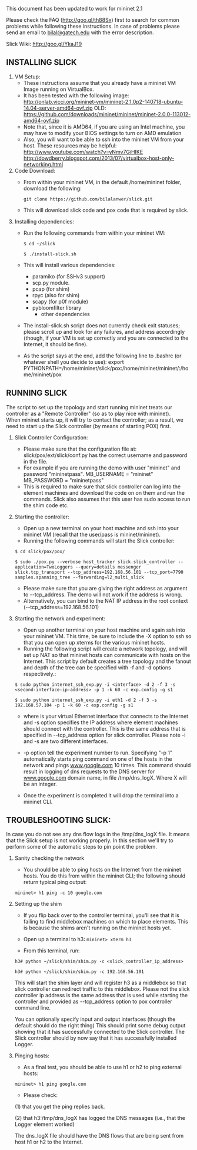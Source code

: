This document has been updated to work for mininet 2.1

Please check the FAQ (http://goo.gl/th88Sx) first to search for common problems while following these instructions.
In case of problems please send an email to bilal@gatech.edu with the error description.

Slick Wiki: http://goo.gl/YkaJ19

INSTALLING SLICK
----------------
1. VM Setup:
	- These instructions assume that you already have a mininet VM Image
	  running on VirtualBox.
	- It has been tested with the following image:
		http://onlab.vicci.org/mininet-vm/mininet-2.1.0p2-140718-ubuntu-14.04-server-amd64-ovf.zip
		OLD: https://github.com/downloads/mininet/mininet/mininet-2.0.0-113012-amd64-ovf.zip
	- Note that, since it is AMD64, if you are using an Intel machine,
	  you may have to modify your BIOS settings to turn on AMD
	  emulation
	- Also, you will want to be able to ssh into the mininet VM from
	  your host.  These resources may be helpful:
		http://www.youtube.com/watch?v=yNmv7GiHIKE
		http://dowdberry.blogspot.com/2013/07/virtualbox-host-only-networking.html
2. Code Download:
	- From within your mininet VM, in the default /home/mininet folder,
	  download the following:

		```git clone https://github.com/bilalanwer/slick.git```
    - This will download slick code and pox code that is required by slick.
3. Installing dependencies:
	- Run the following commands from within your mininet VM:

		```$ cd ~/slick```
	
		```$ ./install-slick.sh```
	- This will install various dependencies:
		* paramiko (for SSHv3 support)
		* scp.py module.
		* pcap (for shim)
		* rpyc (also for shim)
		* scapy (for p0f module)
		* pybloomfilter library
    		* other dependencies
	- The install-slick.sh script does not currently check exit
	  statuses; please scroll up and look for any failures, and address
	  accordingly (though, if your VM is set up correctly and you are
	  connected to the Internet, it should be fine).
	- As the script says at the end, add the following line to .bashrc
	  (or whatever shell you decide to use):
	    export PYTHONPATH=/home/mininet/slick/pox:/home/mininet/mininet/:/home/mininet/pox


RUNNING SLICK
-------------
The script to set up the topology and start running mininet treats our
controller as a "Remote Controller" (so as to play nice with mininet).  
When mininet starts up, it will try to contact the controller;
as a result, we need to start up the Slick controller (by means of
starting POX) first.

1. Slick Controller Configuration:
    - Please make sure that the configuration file at:
      slick/pox/ext/slick/conf.py
      has the correct username and password in the file.
    - For example if you are running the demo with user "mininet"
      and password "mininetpass".
      MB_USERNAME = "mininet"
      MB_PASSWORD = "mininetpass"
    - This is required to make sure that slick controller can log into
      the element machines and download the code on on them and run the 
      commands. Slick also assumes that this user has sudo access to run
      the shim code etc.

2. Starting the controller:
   - Open up a new terminal on your host machine and ssh into your
	  mininet VM (recall that the user/pass is mininet/mininet).
   - Running the following commands will start the Slick controller:

	```$ cd slick/pox/pox/```

	```$ sudo ./pox.py --verbose host_tracker slick.slick_controller --application=TwoLoggers --query=details messenger slick.tcp_transport --tcp_address=192.168.56.101 --tcp_port=7790 samples.spanning_tree --forwarding=l2_multi_slick```
   - Please make sure that you are giving the right address as argument to --tcp_address. The demo will not work if the address is wrong.
   - Alternatively, you can bind to the NAT IP address in the root context (--tcp_address=192.168.56.101)
3. Starting the network and experiment:
   - Open up another terminal on your host machine and again ssh into
     your mininet VM.  This time, be sure to include the -X option to
     ssh so that you can open up xterms for the various mininet hosts.
   - Running the following script will create a network topology, and 
     will set up NAT so that mininet hosts can communicate with hosts
     on the Internet. This script by default creates a tree topology
     and the fanout and depth of the tree can be specified with -f and -d 
     options respectively.:

	```$ sudo python internet_ssh_exp.py -i <interface> -d 2 -f 3 -s <second-interface-ip-address> -p 1 -k 60 -c exp.config -g s1```

	```$ sudo python internet_ssh_exp.py -i eth1 -d 2 -f 3 -s 192.168.57.104 -p 1 -k 60 -c exp.config -g s1```

   - where <interface> is your virtual Ethernet interface that connects to the Internet and -s option
     specifies the IP address where element machines should connect with the controller. This is the same 
     address that is specified in --tcp_address option for slick controller. Please note 
     -i and -s are two different interfaces. 

   - -p option tell the experiment number to run. Specifying "-p 1"
     automatically starts ping command on one of the hosts in the network and pings
     www.google.com 10 times. This command should result in logging of dns requests
     to the DNS server for www.google.com domain name, in file /tmp/dns_logX. Where
     X will be an integer.

   - Once the experiment is completed it will drop the terminal into a mininet CLI.


TROUBLESHOOTING SLICK:
---------------------

In case you do not see any dns flow logs in the /tmp/dns_logX file. It means that
the Slick setup is not working properly. In this section we'll try to perform some of the 
automatic steps to pin point the problem. 

1. Sanity checking the network
	- You should be able to ping hosts on the Internet from the mininet
	  hosts.  You do this from within the mininet CLI; the following
	  should return typical ping output:

	```mininet> h1 ping -c 10 google.com```

2. Setting up the shim
	- If you flip back over to the controller terminal, you'll see that
	  it is failing to find middlebox machines on which to place
	  elements.  This is because the shims aren't running on the
	  mininet hosts yet.

	- Open up a terminal to h3:
	```mininet> xterm h3```

	- From this terminal, run:

	```h3# python ~/slick/shim/shim.py -c <slick_controller_ip_address>```

	```h3# python ~/slick/shim/shim.py -c 192.168.56.101```

	This will start the shim layer and will register h3 as a
   	middlebox so that slick controller can redirect traffic to this
   	middlebox. Please not the slick controller ip address is the same address
   	that is used while starting the controller and provided as --tcp_address
   	option to pox controller command line. 
   	
   	You can optionally specify input and output interfaces (though the
      	default should do the right thing)
        This should print some debug output showing that it has 
      	successfully connected to the Slick controller.  The Slick
      	controller should by now say that it has successfully installed Logger.

3. Pinging hosts:
   - As a final test, you should be able to use h1 or h2 to ping
	  external hosts:

	```mininet> h1 ping google.com```

   - Please check:

	(1) that you get the ping replies back.
	
	(2) that h3:/tmp/dns_logX has logged the DNS messages (i.e.,
		that the Logger element worked)
		
	The dns_logX file should have the DNS flows that are being sent
	from host h1 or h2 to the Internet.


